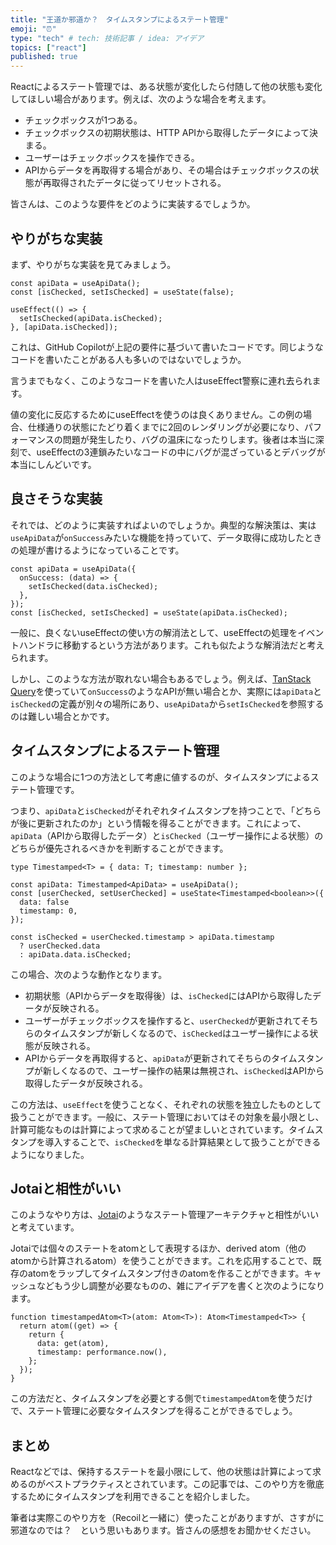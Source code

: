 ```yaml
---
title: "王道か邪道か？　タイムスタンプによるステート管理"
emoji: "⏰"
type: "tech" # tech: 技術記事 / idea: アイデア
topics: ["react"]
published: true
---
```


Reactによるステート管理では、ある状態が変化したら付随して他の状態も変化してほしい場合があります。例えば、次のような場合を考えます。

- チェックボックスが1つある。
- チェックボックスの初期状態は、HTTP APIから取得したデータによって決まる。
- ユーザーはチェックボックスを操作できる。
- APIからデータを再取得する場合があり、その場合はチェックボックスの状態が再取得されたデータに従ってリセットされる。

皆さんは、このような要件をどのように実装するでしょうか。

## やりがちな実装

まず、やりがちな実装を見てみましょう。

```tsx
const apiData = useApiData();
const [isChecked, setIsChecked] = useState(false);

useEffect(() => {
  setIsChecked(apiData.isChecked);
}, [apiData.isChecked]);
```

これは、GitHub Copilotが上記の要件に基づいて書いたコードです。同じようなコードを書いたことがある人も多いのではないでしょうか。

言うまでもなく、このようなコードを書いた人はuseEffect警察に連れ去られます。

値の変化に反応するためにuseEffectを使うのは良くありません。この例の場合、仕様通りの状態にたどり着くまでに2回のレンダリングが必要になり、パフォーマンスの問題が発生したり、バグの温床になったりします。後者は本当に深刻で、useEffectの3連鎖みたいなコードの中にバグが混ざっているとデバッグが本当にしんどいです。

## 良さそうな実装

それでは、どのように実装すればよいのでしょうか。典型的な解決策は、実は`useApiData`が`onSuccess`みたいな機能を持っていて、データ取得に成功したときの処理が書けるようになっていることです。

```tsx
const apiData = useApiData({
  onSuccess: (data) => {
    setIsChecked(data.isChecked);
  },
});
const [isChecked, setIsChecked] = useState(apiData.isChecked);
```

一般に、良くないuseEffectの使い方の解消法として、useEffectの処理をイベントハンドラに移動するという方法があります。これも似たような解消法だと考えられます。

しかし、このような方法が取れない場合もあるでしょう。例えば、[TanStack Query](https://tanstack.com/query/latest)を使っていて`onSuccess`のようなAPIが無い場合とか、実際には`apiData`と`isChecked`の定義が別々の場所にあり、`useApiData`から`setIsChecked`を参照するのは難しい場合とかです。

## タイムスタンプによるステート管理

このような場合に1つの方法として考慮に値するのが、タイムスタンプによるステート管理です。

つまり、`apiData`と`isChecked`がそれぞれタイムスタンプを持つことで、「どちらが後に更新されたのか」という情報を得ることができます。これによって、`apiData`（APIから取得したデータ）と`isChecked`（ユーザー操作による状態）のどちらが優先されるべきかを判断することができます。

```tsx
type Timestamped<T> = { data: T; timestamp: number };

const apiData: Timestamped<ApiData> = useApiData();
const [userChecked, setUserChecked] = useState<Timestamped<boolean>>({
  data: false
  timestamp: 0,
});

const isChecked = userChecked.timestamp > apiData.timestamp
  ? userChecked.data
  : apiData.data.isChecked;
```

この場合、次のような動作となります。

- 初期状態（APIからデータを取得後）は、`isChecked`にはAPIから取得したデータが反映される。
- ユーザーがチェックボックスを操作すると、`userChecked`が更新されてそちらのタイムスタンプが新しくなるので、`isChecked`はユーザー操作による状態が反映される。
- APIからデータを再取得すると、`apiData`が更新されてそちらのタイムスタンプが新しくなるので、ユーザー操作の結果は無視され、`isChecked`はAPIから取得したデータが反映される。

この方法は、`useEffect`を使うことなく、それぞれの状態を独立したものとして扱うことができます。一般に、ステート管理においてはその対象を最小限とし、計算可能なものは計算によって求めることが望ましいとされています。タイムスタンプを導入することで、`isChecked`を単なる計算結果として扱うことができるようになりました。

## Jotaiと相性がいい

このようなやり方は、[Jotai](https://jotai.org/)のようなステート管理アーキテクチャと相性がいいと考えています。

Jotaiでは個々のステートをatomとして表現するほか、derived atom（他のatomから計算されるatom）を使うことができます。これを応用することで、既存のatomをラップしてタイムスタンプ付きのatomを作ることができます。キャッシュなどもう少し調整が必要なものの、雑にアイデアを書くと次のようになります。

```tsx
function timestampedAtom<T>(atom: Atom<T>): Atom<Timestamped<T>> {
  return atom((get) => {
    return {
      data: get(atom),
      timestamp: performance.now(),
    };
  });
}
```

この方法だと、タイムスタンプを必要とする側で`timestampedAtom`を使うだけで、ステート管理に必要なタイムスタンプを得ることができるでしょう。

## まとめ

Reactなどでは、保持するステートを最小限にして、他の状態は計算によって求めるのがベストプラクティスとされています。この記事では、このやり方を徹底するためにタイムスタンプを利用できることを紹介しました。

筆者は実際このやり方を（Recoilと一緒に）使ったことがありますが、さすがに邪道なのでは？　という思いもあります。皆さんの感想をお聞かせください。